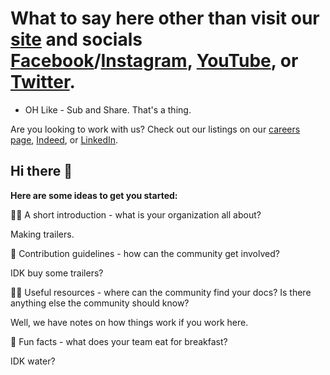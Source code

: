 # What to say here other than visit our [site](https://www.karavantrailers.com/) and socials [Facebook](https://www.facebook.com/KaravanTrailers)/[Instagram](https://www.instagram.com/karavan_trailers/), [YouTube](https://www.youtube.com/@KaravanTrailersInc), or [Twitter](https://twitter.com/KaravanTrailers).
 + OH Like - Sub and Share. That's a thing.

Are you looking to work with us? Check out our listings on our [careers page](https://www.karavantrailers.com/careers), [Indeed](https://www.indeed.com/cmp/Karavan-Trailers-LLC/), or [LinkedIn](https://www.linkedin.com/company/karavan-trailers-llc/).
 
 ## Hi there 👋



**Here are some ideas to get you started:**

🙋‍♀️ A short introduction - what is your organization all about?

Making trailers.

🌈 Contribution guidelines - how can the community get involved?

IDK buy some trailers?

👩‍💻 Useful resources - where can the community find your docs? Is there anything else the community should know?

Well, we have notes on how things work if you work here.

🍿 Fun facts - what does your team eat for breakfast?

IDK water?
